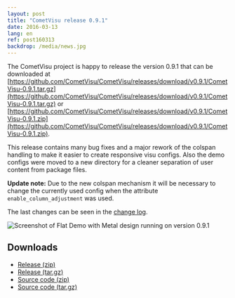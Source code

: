 ```yaml
---
layout: post
title: "CometVisu release 0.9.1"
date: 2016-03-13
lang: en
ref: post160313
backdrop: /media/news.jpg
---
```


The CometVisu project is happy to release the version 0.9.1 that can be 
downloaded at
[https://github.com/CometVisu/CometVisu/releases/download/v0.9.1/CometVisu-0.9.1.tar.gz](https://github.com/CometVisu/CometVisu/releases/download/v0.9.1/CometVisu-0.9.1.tar.gz)
or 
[https://github.com/CometVisu/CometVisu/releases/download/v0.9.1/CometVisu-0.9.1.zip](https://github.com/CometVisu/CometVisu/releases/download/v0.9.1/CometVisu-0.9.1.zip).

This release contains many bug fixes and a major rework of the colspan handling to make it easier to create responsive visu configs. Also the demo configs were moved to a new directory for a cleaner separation of user content from package files.

**Update note:** Due to the new colspan mechanism it will be necessary to change the currently used config when the attribute `enable_column_adjustment` was used.

The last changes can be seen in the [change log](https://raw.githubusercontent.com/CometVisu/CometVisu/v0.9.1/ChangeLog).

![Screenshot of Flat Demo with Metal design running on version 0.9.1](/screenshotFiles/0.9.1/demo_flat.jpeg)

Downloads
---------

* [Release (zip)](https://github.com/CometVisu/CometVisu/releases/download/v0.9.1/CometVisu-0.9.1.zip)
* [Release (tar.gz)](https://github.com/CometVisu/CometVisu/releases/download/v0.9.1/CometVisu-0.9.1.tar.gz)
* [Source code (zip)](https://github.com/CometVisu/CometVisu/archive/v0.9.1.zip)
* [Source code (tar.gz)](https://github.com/CometVisu/CometVisu/archive/v0.9.1.tar.gz)
